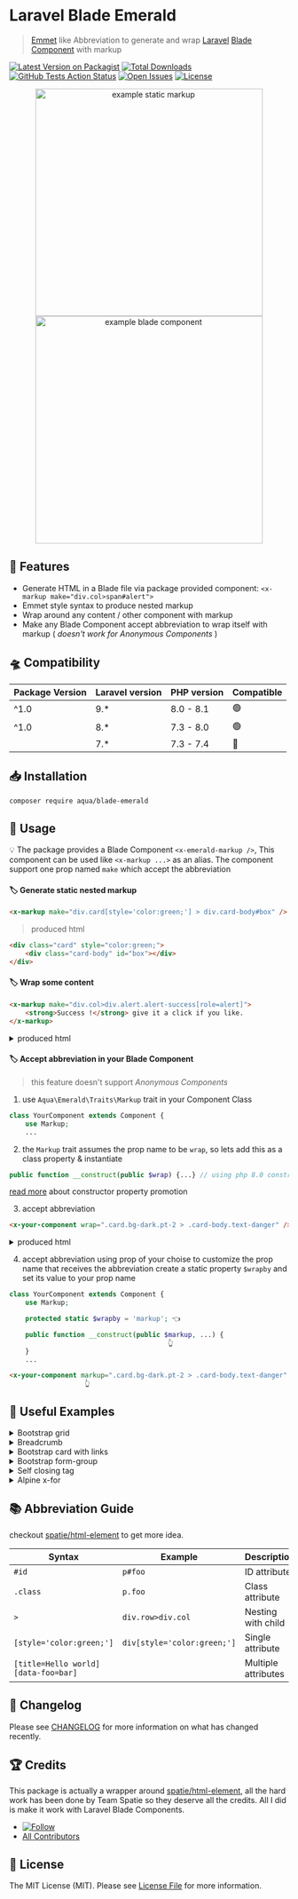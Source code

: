 # Laravel Blade Emerald
> [Emmet](http://emmet.io/) like Abbreviation to generate and wrap [Laravel](https://laravel.com/) [Blade Component](https://laravel.com/docs/master/blade#components) with markup

[![Latest Version on Packagist](https://badgen.net/packagist/v/aqua/blade-emerald?label=latest&color=cyan)](https://packagist.org/packages/aqua/blade-emerald)
[![Total Downloads](https://badgen.net/packagist/dt/aqua/blade-emerald)](https://packagist.org/packages/aqua/blade-emerald)
[![GitHub Tests Action Status](https://github.com/aqquaa/blade-emerald/actions/workflows/test.yaml/badge.svg)](https://github.com/aqquaa/blade-emerald/actions/workflows/test.yaml)
[![Open Issues](https://badgen.net/github/open-issues/aqquaa/blade-emerald?color=red)](https://github.com/aqquaa/blade-emerald/issues?q=is%3Aopen+is%3Aissue)
[![License](https://badgen.net/github/license/aqquaa/blade-emerald)](https://github.com/aqquaa/blade-emerald/blob/master/LICENSE.md)


<p align="center">
    <img src="https://binarymesh.dev/assets/package/static_markup-1.png" width="410" alt="example static markup" />
    <img src="https://binarymesh.dev/assets/package/blade_component-1.png" width="410" alt="example blade component" />
</p>

## 🌈 Features

- Generate HTML in a Blade file via package provided component: `<x-markup make="div.col>span#alert">`
- Emmet style syntax to produce nested markup
- Wrap around any content / other component with markup
- Make any Blade Component accept abbreviation to wrap itself with markup ( *doesn't work for Anonymous Components* )


## 🛸 Compatibility

| Package Version | Laravel version | PHP version | Compatible |
|-----------------|-----------------|-------------|------------|
|    ^1.0         |       9.*       |   8.0 - 8.1 |      🟢  |
|    ^1.0         |       8.*       |   7.3 - 8.0 |      🟢  |
|                 |       7.*       |   7.3 - 7.4 |      🔴  |

## 📥 Installation

```shell
composer require aqua/blade-emerald
```

## 📖 Usage

💡 The package provides a Blade Component `<x-emerald-markup />`, This component can be used like `<x-markup ...>` as an alias.
The component support one prop named `make` which accept the abbreviation

#### 🏷️ Generate static nested markup

```html
<x-markup make="div.card[style='color:green;'] > div.card-body#box" />
```
> produced html
```html
<div class="card" style="color:green;">
    <div class="card-body" id="box"></div>
</div>
```

#### 🏷️ Wrap some content
```html
<x-markup make="div.col>div.alert.alert-success[role=alert]">
    <strong>Success !</strong> give it a click if you like.
</x-markup>
```
<details>
<summary>produced html</summary>

```html
<div class="col">
    <div class="alert alert-success" role="alert">
        <strong>Success !</strong> give it a click if you like.
    </div>
</div>
```
</details>

#### 🏷️ Accept abbreviation in your Blade Component

> this feature doesn't support *Anonymous Components*

1.  use `Aqua\Emerald\Traits\Markup` trait in your Component Class
```php
class YourComponent extends Component {
    use Markup;
    ...
```
2.  the `Markup` trait assumes the prop name to be `wrap`, so lets add this as a class property & instantiate
```php
public function __construct(public $wrap) {...} // using php 8.0 constructor property promotion
```
[read more](https://php.watch/versions/8.0/constructor-property-promotion) about constructor property promotion

3.  accept abbreviation
```html
<x-your-component wrap=".card.bg-dark.pt-2 > .card-body.text-danger" />
```
<details>
<summary>produced html</summary>

```html
<div class="card bg-dark pt-2">
    <div class="card-body text-danger">
        <!-- actual content of your-component -->
        <p>Laravel... The PHP Framework for Web Artisans</p>
        <!-- actual content of your-component -->
    </div>
</div>
```
</details>

4.  accept abbreviation using prop of your choise
to customize the prop name that receives the abbreviation create a static property `$wrapby` and set its value to your prop name

```php
class YourComponent extends Component {
    use Markup;

    protected static $wrapby = 'markup'; 👈

    public function __construct(public $markup, ...) {
                                        👆
    }
    ...
```

```html
<x-your-component markup=".card.bg-dark.pt-2 > .card-body.text-danger" />
                   👆
```

## 🧰 Useful Examples
<details>
<summary>Bootstrap grid</summary>

```html
<x-markup make="div.container > div.row > div.col-md-6">
    <p>Hello world!</p>
</x-markup>
```
</details>

<details>
<summary>Breadcrumb</summary>

```html
<x-markup make="nav[aria-label=breadcrumb]>ol.breadcrumb">
    <li class="breadcrumb-item"><a href="#">Home</a></li>
    <li class="breadcrumb-item active" aria-current="page">Library</li>
</x-markup>
```
</details>

<details>
<summary>Bootstrap card with links</summary>

```html
<x-markup make="div.card.text-center">
    <x-markup make="div.card-header>ul.nav.nav-pills.card-header-pills">
        <x-markup make="li.nav-item>a.nav-link.active[href=#]">Active</x-markup>
        <x-markup make="li.nav-item>a.nav-link[href=#]">Link</x-markup>
        <x-markup make="li.nav-item>a.nav-link.disabled[href=# tabindex=-1 aria-disabled=true]">Disabled</x-markup>
    </x-markup>
    <div class="card-body">
        <p class="card-text">With supporting text below as a natural lead-in to additional content.</p>
    </div>
</x-markup>
```
</details>

<details>
<summary>Bootstrap form-group</summary>

```html
<x-markup make="div.form-group>div.mb-3">
    <label for="email" class="form-label">Email address</label>
    <input type="email" class="form-control" id="email" aria-describedby="emailHelp" />

    <x-markup make="div>div.#emailHelp.form-text>span.text-danger.validation-msg" />
</x-markup>
```
</details>

<details>
<summary>Self closing tag</summary>

```html
<x-markup make="img#profile[src=/avatar.jpg width=80]" />
```

</details>

<details>
<summary>Alpine x-for</summary>

```html
<ul x-data="{ colors: [{ id: 1, label: 'Green' }, ...] }">
    <x-markup make="template[x-for=color in colors] [:key=color.id] > li[x-text=color.label]" />
</ul>
```
> equivalent to
```html
<ul x-data="{ colors: ...}">
    <template x-for="color in colors" :key="color.id">
        <li x-text="color.label"></li>
    </template>
</ul>
```
</details>


## 📚 Abbreviation Guide
checkout [spatie/html-element](https://github.com/spatie/html-element#examples) to get more idea.

| Syntax | Example | Description |
|-----------------|-----------------|-----------------|
| `#id` | `p#foo` | ID attribute |
| `.class` | `p.foo` | Class attribute |
| `>` | `div.row>div.col` | Nesting with child |
| `[style='color:green;']` | `div[style='color:green;']` | Single attribute |
| `[title=Hello world][data-foo=bar]` |  | Multiple attributes |

## 📅 Changelog

Please see [CHANGELOG](CHANGELOG.md) for more information on what has changed recently.

## 🏆 Credits
This package is actually a wrapper around [spatie/html-element](https://github.com/spatie/html-element), all the hard work has been done by Team Spatie so they deserve all the credits. All I did is make it work with Laravel Blade Components.

- [![Follow](https://badgen.net/twitter/follow/srvrksh?icon=twitter&label=Sourav%20R)](https://twitter.com/srvrksh)
- [All Contributors](../../contributors)

## 🎫 License

The MIT License (MIT). Please see [License File](LICENSE.md) for more information.
